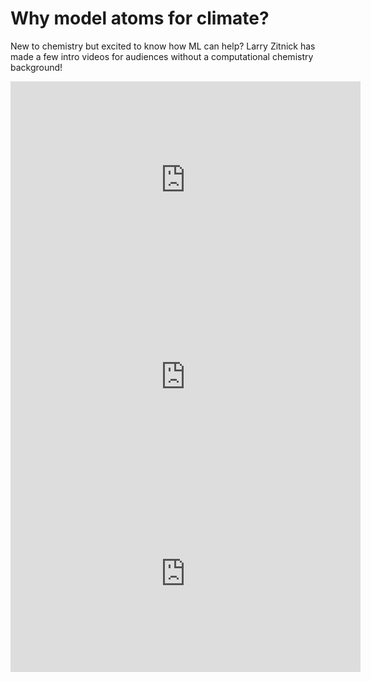 # Why model atoms for climate?

New to chemistry but excited to know how ML can help? Larry Zitnick has made a few intro videos for audiences without a computational chemistry background!

<iframe width="560" height="315" src="https://www.youtube.com/embed/LfnnW6fPkFk?si=XKL2-IH0VJAXuyZL" title="YouTube video player" frameborder="0" allow="accelerometer; autoplay; clipboard-write; encrypted-media; gyroscope; picture-in-picture; web-share" referrerpolicy="strict-origin-when-cross-origin" allowfullscreen></iframe>

<iframe width="560" height="315" src="https://www.youtube.com/embed/vHny-vpg57c?si=tVoYO_lKyrb5vzcv" title="YouTube video player" frameborder="0" allow="accelerometer; autoplay; clipboard-write; encrypted-media; gyroscope; picture-in-picture; web-share" referrerpolicy="strict-origin-when-cross-origin" allowfullscreen></iframe>

<iframe width="560" height="315" src="https://www.youtube.com/embed/HGk48aNfJMo?si=BEf35mZDDTBCAUQx" title="YouTube video player" frameborder="0" allow="accelerometer; autoplay; clipboard-write; encrypted-media; gyroscope; picture-in-picture; web-share" referrerpolicy="strict-origin-when-cross-origin" allowfullscreen></iframe>